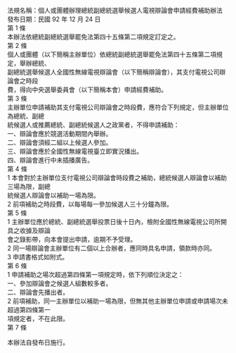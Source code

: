 法規名稱：個人或團體辦理總統副總統選舉候選人電視辯論會申請經費補助辦法  
發布日期：民國 92 年 12 月 24 日  
第 1 條  
本辦法依總統副總統選舉罷免法第四十五條第二項規定訂定之。  
第 2 條  
個人或團體（以下簡稱主辦單位）依總統副總統選舉罷免法第四十五條第二項規定，舉辦總統、  
副總統選舉候選人全國性無線電視辯論會（以下簡稱辯論會），其支付電視公司辯論會之時段  
費，得向中央選舉委員會（以下簡稱本會）申請經費補助。  
第 3 條  
主辦單位申請補助其支付電視公司辯論會之時段費，應符合下列規定，但主辦單位為總統、副總  
統候選人或推薦總統、副總統候選人之政黨者，不得申請補助：  
一、辯論會應於競選活動期間內舉辦。  
二、辯論會須經二組以上候選人參加。  
三、辯論會應於全國性無線電視臺立即實況播出。  
四、辯論會進行中未插播廣告。  
第 4 條  
1 本會對於主辦單位支付電視公司辯論會時段費之補助，總統候選人辯論會以補助三場為限，副總  
統候選人辯論會以補助一場為限。  
2 前項補助之時段費，以每場每一參加候選人三十分鐘為限。  
第 5 條  
1 主辦單位應於總統、副總統選舉投票日後十日內，檢附全國性無線電視公司所開具之收據及辯論  
會之錄影帶，向本會提出申請，逾期不予受理。  
2 同一場辯論會主辦單位有二個以上合辦者，應同時具名申請，領款時亦同。  
3 申請書格式如附式。  
第 6 條  
1 申請補助之場次超過第四條第一項規定時，依下列順位決定之：  
一、參加辯論會之候選人組數較多者。  
二、辯論會先播出者。  
2 前項補助，同一主辦單位以補助一場為限，但無其他主辦單位申請或申請場次未超過第四條第一  
項規定者，不在此限。  
第 7 條  


本辦法自發布日施行。  


